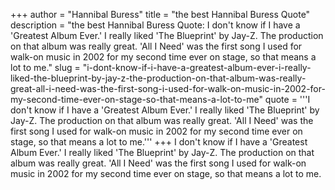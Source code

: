 +++
author = "Hannibal Buress"
title = "the best Hannibal Buress Quote"
description = "the best Hannibal Buress Quote: I don't know if I have a 'Greatest Album Ever.' I really liked 'The Blueprint' by Jay-Z. The production on that album was really great. 'All I Need' was the first song I used for walk-on music in 2002 for my second time ever on stage, so that means a lot to me."
slug = "i-dont-know-if-i-have-a-greatest-album-ever-i-really-liked-the-blueprint-by-jay-z-the-production-on-that-album-was-really-great-all-i-need-was-the-first-song-i-used-for-walk-on-music-in-2002-for-my-second-time-ever-on-stage-so-that-means-a-lot-to-me"
quote = '''I don't know if I have a 'Greatest Album Ever.' I really liked 'The Blueprint' by Jay-Z. The production on that album was really great. 'All I Need' was the first song I used for walk-on music in 2002 for my second time ever on stage, so that means a lot to me.'''
+++
I don't know if I have a 'Greatest Album Ever.' I really liked 'The Blueprint' by Jay-Z. The production on that album was really great. 'All I Need' was the first song I used for walk-on music in 2002 for my second time ever on stage, so that means a lot to me.
